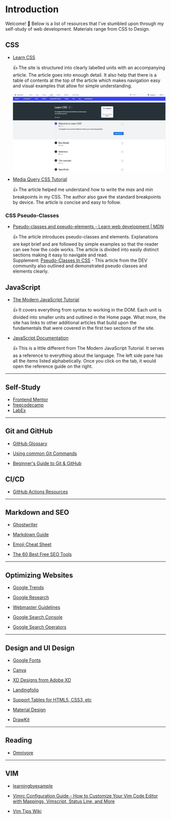 # Introduction
Welcome! :wave: Below is a list of resources that I've stumbled upon through my self-study of web development.  Materials range from CSS to Design.

## CSS

- [Learn CSS](https://web.dev/learn/css/)

    :+1: The site is structured into clearly labelled units with an accompanying article.  The article goes into enough detail.  It also help that there is a table of contents at the top of the article which makes navigation easy and visual examples that allow for simple understanding.
    
   ![Learn CSS](https://github.com/ysstudio22/Resources/blob/f285787d08591f0f400d19331132ee87de81d175/Assets/Learn%20CSS.JPG)

- [Media Query CSS Tutorial](https://www.freecodecamp.org/news/css-media-queries-breakpoints-media-types-standard-resolutions-and-more/)

    :+1: The article helped me understand how to write the *max* and *min* breakpoints in my CSS.  The author also gave the standard breakpoints by device.  The article is concise and easy to follow.

### CSS Pseudo-Classes
- [Pseudo-classes and pseudo-elements - Learn web development | MDN](https://developer.mozilla.org/en-US/docs/Learn/CSS/Building_blocks/Selectors/Pseudo-classes_and_pseudo-elements)

    :+1: The article introduces pseudo-classes and elements. Explanations are kept brief and are followed by simple examples so that the reader can see how the code works.  The article is divided into easily distinct sections making it easy to navigate and read. <br> 
    Supplement: [Pseudo-Classes In CSS](https://dev.to/shahidbugti/pseudo-classes-in-css-5emh)
        - This article from the DEV community also outlined and demonstrated pseudo classes and elements clearly.

## JavaScript

- [The Modern JavaScript Tutorial](https://javascript.info/)

    :+1: It covers everything from syntax to working in the DOM.  Each unit is divided into smaller units and outlined in the Home page.  What more, the site has links to other additional articles that build upon the fundamentals that were covered in the first two sections of the site.

- [JavaScript Documentation](https://devdocs.io/javascript/)
    
    :+1: This is a little different from The Modern JavaScript Tutorial.  It serves as a reference to everything about the language.  The left side pane has all the items listed alphabetically.  Once you click on the tab, it would open the reference guide on the right.

---
## Self-Study

- [Frontend Mentor](https://www.frontendmentor.io)
- [freecodecamp](https://www.freecodecamp.org/)
- [LabEx](https://labex.io/)

---

## Git and GitHub

- [GitHub Glossary](https://docs.github.com/en/get-started/quickstart/github-glossary#pull)

- [Using common Git Commands](https://docs.github.com/en/get-started/using-git)

- [Beginner's Guide to Git & GitHub](https://www.freecodecamp.org/news/the-beginners-guide-to-git-github/)

## CI/CD

- [GitHub Actions Resources](https://github.blog/2021-11-04-10-github-actions-resources-basics-ci-cd/)


---

## Markdown and SEO

- [Ghostwriter](https://wereturtle.github.io/ghostwriter/documentation.html)

- [Markdown Guide](https://www.markdownguide.org/)

- [Emoji Cheat Sheet](https://github.com/ikatyang/emoji-cheat-sheet#smileys--emotion)

- [The 60 Best Free SEO Tools](https://moz.com/blog/best-free-seo-tools)

---

## Optimizing Websites

- [Google Trends](https://trends.google.com/trends/?geo=JP)

- [Google Research](https://research.google/)

- [Webmaster Guidelines](https://developers.google.com/search/docs/advanced/guidelines/webmaster-guidelines)

- [Google Search Console](https://search.google.com/search-console/about)

- [Google Search Operators](https://ahrefs.com/blog/google-advanced-search-operators/)

---

## Design and UI Design

- [Google Fonts](https://fonts.google.com/?preview.text_type=custom)

- [Canva](https://www.canva.com/)

- [XD Designs from Adobe XD](https://xd.adobe.com/ideas/)

- [Landingfolio](https://www.landingfolio.com/)

- [Support Tables for HTML5, CSS3, etc](https://caniuse.com/)

- [Material Design](https://material.io/)

- [DrawKit](https://drawkit.com/)

---

## Reading

- [Omnivore](https://omnivore.app/)

---
## VIM

- [learningbyexample](https://learnbyexample.github.io/tips/) 

- [Vimrc Configuration Guide - How to Customize Your Vim Code Editor with Mappings, Vimscript, Status Line, and More](https://www.freecodecamp.org/news/vimrc-configuration-guide-customize-your-vim-editor/)

- [Vim Tips Wiki](https://vim.fandom.com/wiki/Vim_Tips_Wiki)
